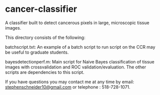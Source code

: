 # cancer-classifier
A classifier built to detect cancerous  pixels in large, microscopic tissue images.

This directory consists of the following:

batchscript.txt: An example of a batch script to run script on the CCR may be useful to graduate students.

bayesdetectionperf.m: Main script for Naive Bayes classification of tissue images with crossvalidation and ROC validation/evaluation.
The other scripts are dependencies to this script.


If you have questions you may contact me at any time by email: stephenschneider10@gmail.com or telephone : 518-728-1071.
